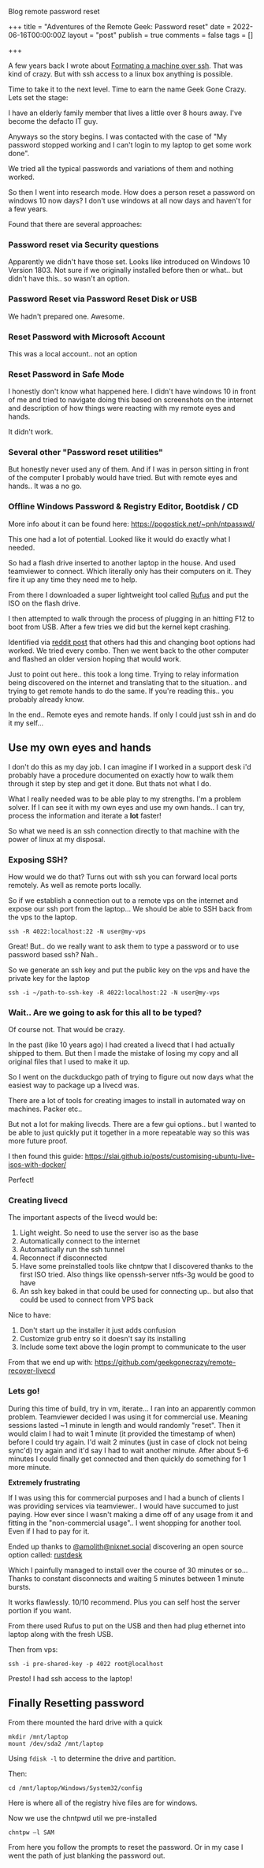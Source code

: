Blog remote password reset

+++
title = "Adventures of the Remote Geek: Password reset"
date = 2022-06-16T00:00:00Z
layout = "post"
publish = true
comments = false
tags = []

+++

A few years back I wrote about [Formating a machine over ssh](https://geekgonecrazy.com/2012/08/20/format-machine-over-ssh/).  That was kind of crazy.  But with ssh access to a linux box anything is possible.

Time to take it to the next level. Time to earn the name Geek Gone Crazy.  Lets set the stage:

I have an elderly family member that lives a little over 8 hours away.  I've become the defacto IT guy.

Anyways so the story begins.  I was contacted with the case of "My password stopped working and I can't login to my laptop to get some work done".

We tried all the typical passwords and variations of them and nothing worked.

So then I went into research mode. How does a person reset a password on windows 10 now days?  I don't use windows at all now days and haven't for a few years.

Found that there are several approaches:
### Password reset via Security questions 

Apparently we didn't have those set. Looks like introduced on Windows 10 Version 1803.  Not sure if we originally installed before then or what.. but didn't have this.. so wasn't an option.

### Password Reset via Password Reset Disk or USB

We hadn't prepared one.  Awesome.

### Reset Password with Microsoft Account

This was a local account.. not an option

### Reset Password in Safe Mode

I honestly don't know what happened here.  I didn't have windows 10 in front of me and tried to navigate doing this based on screenshots on the internet and description of how things were reacting with my remote eyes and hands.

It didn't work.

### Several other "Password reset utilities"

But honestly never used any of them.  And if I was in person sitting in front of the computer I probably would have tried.  But with remote eyes and hands.. It was a no go.

### Offline Windows Password & Registry Editor, Bootdisk / CD

More info about it can be found here: https://pogostick.net/~pnh/ntpasswd/

This one had a lot of potential. Looked like it would do exactly what I needed.

So had a flash drive inserted to another laptop in the house.  And used teamviewer to connect.  Which literally only has their computers on it.  They fire it up any time they need me to help.

From there I downloaded a super lightweight tool called [Rufus](https://rufus.ie/) and put the ISO on the flash drive.

I then attempted to walk through the process of plugging in an hitting F12 to boot from USB.  After a few tries we did but the kernel kept crashing.

Identified via [reddit post](https://www.reddit.com/r/techsupport/comments/7j4z5t/pogostick_ntpasswd_error_kernel_panic_not_syncing/) that others had this and changing boot options had worked.  We tried every combo.  Then we went back to the other computer and flashed an older version hoping that would work.

Just to point out here.. this took a long time. Trying to relay information being discovered on the internet and translating that to the situation.. and trying to get remote hands to do the same.  If you're reading this.. you probably already know.

In the end.. Remote eyes and remote hands. If only I could just ssh in and do it my self...

## Use my own eyes and hands

I don't do this as my day job.  I can imagine if I worked in a support desk i'd probably have a procedure documented on exactly how to walk them through it step by step and get it done.  But thats not what I do. 

What I really needed was to be able play to my strengths.  I'm a problem solver. If I can see it with my own eyes and use my own hands.. I can try, process the information and iterate a **lot** faster!

So what we need is an ssh connection directly to that machine with the power of linux at my disposal.

### Exposing SSH?

How would we do that?  Turns out with ssh you can forward local ports remotely.  As well as remote ports locally.

So if we establish a connection out to a remote vps on the internet and expose our ssh port from the laptop... We should be able to SSH back from the vps to the laptop.

```
ssh -R 4022:localhost:22 -N user@my-vps
```

Great!  But.. do we really want to ask them to type a password or to use password based ssh?  Nah..

So we generate an ssh key and put the public key on the vps and have the private key for the laptop

```
ssh -i ~/path-to-ssh-key -R 4022:localhost:22 -N user@my-vps
```

### Wait.. Are we going to ask for this all to be typed?

Of course not.  That would be crazy.

In the past (like 10 years ago) I had created a livecd that I had actually shipped to them.  But then I made the mistake of losing my copy and all original files that I used to make it up.  

So I went on the duckduckgo path of trying to figure out now days what the easiest way to package up a livecd was.

There are a lot of tools for creating images to install in automated way on machines.  Packer etc.. 

But not a lot for making livecds. There are a few gui options.. but I wanted to be able to just quickly put it together in a more repeatable way so this was more future proof.

I then found this guide: https://slai.github.io/posts/customising-ubuntu-live-isos-with-docker/

Perfect!

### Creating livecd

The important aspects of the livecd would be:
1. Light weight.  So need to use the server iso as the base
2. Automatically connect to the internet
3. Automatically run the ssh tunnel
4. Reconnect if disconnected
5. Have some preinstalled tools like chntpw that I discovered thanks to the first ISO tried.  Also things like openssh-server ntfs-3g would be good to have
6. An ssh key baked in that could be used for connecting up.. but also that could be used to connect from VPS back

Nice to have:
1. Don't start up the installer it just adds confusion
2. Customize grub entry so it doesn't say its installing
3. Include some text above the login prompt to communicate to the user

From that we end up with: https://github.com/geekgonecrazy/remote-recover-livecd

### Lets go!

During this time of build, try in vm, iterate... I ran into an apparently common problem.  Teamviewer decided I was using it for commercial use.  Meaning sessions lasted ~1 minute in length and would randomly "reset".  Then it would claim I had to wait 1 minute (it provided the timestamp of when) before I could try again.  I'd wait 2 minutes (just in case of clock not being sync'd) try again and it'd say I had to wait another minute.  After about 5-6 minutes I could finally get connected and then quickly do something for 1 more minute.

**Extremely frustrating**

If I was using this for commercial purposes and I had a bunch of clients I was providing services via teamviewer.. I would have succumed to just paying.  How ever since I wasn't making a dime off of any usage from it and fitting in the "non-commercial usage".. I went shopping for another tool.  Even if I had to pay for it.

Ended up thanks to [@amolith@nixnet.social](https://nixnet.social/objects/c34e67c2-aa8f-45bc-916d-1b66f76b84f8) discovering an open source option called: [rustdesk](https://rustdesk.com)

Which I painfully managed to install over the course of 30 minutes or so... Thanks to constant disconnects and waiting 5 minutes between 1 minute bursts.

It works flawlessly.  10/10 recommend.  Plus you can self host the server portion if you want.

From there used Rufus to put on the USB and then had plug ethernet into laptop along with the fresh USB.

Then from vps:

```
ssh -i pre-shared-key -p 4022 root@localhost
```

Presto!  I had ssh access to the laptop!


## Finally Resetting password

From there mounted the hard drive with a quick

```
mkdir /mnt/laptop
mount /dev/sda2 /mnt/laptop
```

Using `fdisk -l` to determine the drive and partition.

Then:

```
cd /mnt/laptop/Windows/System32/config
```

Here is where all of the registry hive files are for windows.

Now we use the chntpwd util we pre-installed
```
chntpw –l SAM
```

From here you follow the prompts to reset the password.  Or in my case I went the path of just blanking the password out.
